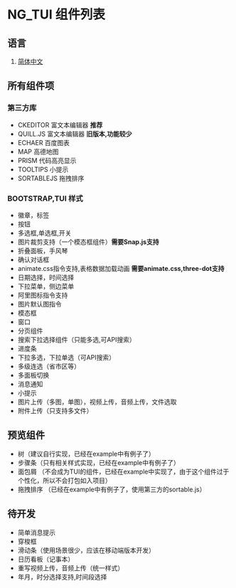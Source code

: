 # NG_TUI 组件列表

## 语言

1. [简体中文](COMPONENT.MD)
<!-- 2. [English](README-EN.MD) -->

## 所有组件项

### 第三方库

* CKEDITOR 富文本编辑器 **推荐**
* QUILL.JS 富文本编辑器 **旧版本,功能较少**
* ECHAER 百度图表
* MAP 高德地图
* PRISM 代码高亮显示
* TOOLTIPS 小提示
* SORTABLEJS 拖拽排序

### BOOTSTRAP,TUI 样式

* 徽章，标签
* 按钮
* 多选框,单选框,开关
* 图片裁剪支持（一个模态框组件）**需要Snap.js支持**
* 折叠面板，手风琴
* 确认对话框
* animate.css指令支持,表格数据加载动画 **需要animate.css,three-dot支持**
* 日期选择，时间选择
* 下拉菜单，侧边菜单
* 阿里图标指令支持
* 图片默认图指令
* 模态框
* 窗口
* 分页组件
* 搜索下拉选择组件（只能多选,可API搜索）
* 进度条
* 下拉多选，下拉单选（可API搜索）
* 多级连选（省市区等）
* 多面板切换
* 消息通知
* 小提示
* 图片上传（多图，单图），视频上传，音频上传，文件选取
* 附件上传（只支持多文件）

## 预览组件
 * 树（建议自行实现，已经在example中有例子了）
 * 步骤条（只有相关样式实现，已经在example中有例子了）
 * 面包屑 （不会成为TUI的组件，已经在example中实现了，由于这个组件过于个性化，所以不会打包如入项目）
 * 拖拽排序 （已经在example中有例子了，使用第三方的sortable.js）

## 待开发

* 简单消息提示
* 穿梭框
* 滑动条（使用场景很少，应该在移动端版本开发）
* 日历看板（记事本）
* 重写视频上传，音频上传（统一样式）
* 年月，时分选择支持,时间段选择